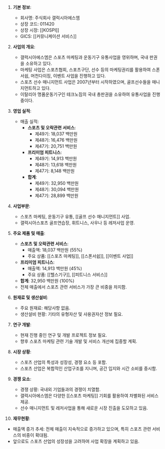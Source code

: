 1. **기본 정보**:  
   - 회사명: 주식회사 갤럭시아에스엠  
   - 상장 코드: 011420  
   - 상장 시장: [[KOSPI]]  
   - GICS: [[커뮤니케이션 서비스]]

2. **사업의 개요**:  
   - 갤럭시아에스엠은 스포츠 마케팅과 운동기구 유통사업을 영위하며, 국내 판권을 소유하고 있다.  
   - 마케팅 사업은 스포츠협회, 스포츠구단, 선수 등의 마케팅권리를 활용하여 스폰서쉽, 머천다이징, 이벤트 사업을 진행하고 있다.  
   - 스포츠 선수 매니지먼트 사업은 2007년부터 시작하였으며, 골프선수들을 매니지먼트하고 있다.  
   - 이탈리아 명품운동기구인 테크노짐의 국내 총판권을 소유하여 유통사업을 진행 중이다.  

3. **영업 실적**:  
   - 매출 실적:  
     - **스포츠 및 오락관련 서비스**: 
       - 제49기: 18,037 백만원  
       - 제48기: 16,476 백만원  
       - 제47기: 20,751 백만원  
     - **프리미엄 피트니스**:  
       - 제49기: 14,913 백만원  
       - 제48기: 13,618 백만원  
       - 제47기: 8,148 백만원  
     - **합계**:  
       - 제49기: 32,950 백만원  
       - 제48기: 30,094 백만원  
       - 제47기: 28,899 백만원  

4. **사업부문**:  
   - 스포츠 마케팅, 운동기구 유통, [[골프 선수 매니지먼트]] 사업.  
   - 갤럭시아스포츠 골프연습장, 휘트니스, 사우나 등 레저사업 운영.  

5. **주요 제품 및 매출**:  
   - **스포츠 및 오락관련 서비스**: 
     - 매출액: 18,037 백만원 (55%)  
     - 주요 상품: [[스포츠 마케팅]], [[스폰서쉽]], [[이벤트 사업]]  
   - **프리미엄 피트니스**: 
     - 매출액: 14,913 백만원 (45%)  
     - 주요 상품: [[헬스기구]], [[피트니스 서비스]]  
   - **합계**: 32,950 백만원 (100%)  
   - 전체 매출에서 스포츠 관련 서비스가 가장 큰 비중을 차지함.  

6. **원재료 및 생산설비**:  
   - 주요 원재료: 해당사항 없음.  
   - 생산설비 현황: 기타의 유형자산 및 사용권자산 정보 필요.  

7. **연구 개발**:  
   - 현재 진행 중인 연구 및 개발 프로젝트 정보 필요.  
   - 향후 스포츠 마케팅 관련 기술 개발 및 서비스 개선에 집중할 계획.  

8. **시장 상황**:  
   - 스포츠 산업의 특성과 성장성, 경쟁 요소 등 포함.  
   - 스포츠 산업은 복합적인 산업구조를 지니며, 공간 입지와 시간 소비를 중시함.  

9. **경쟁 요소**:  
   - 경쟁 상황: 국내외 기업들과의 경쟁이 치열함.  
   - 갤럭시아에스엠은 다양한 [[스포츠 마케팅]] 기회를 활용하여 차별화된 서비스 제공.  
   - 선수 매니지먼트 및 레저사업을 통해 새로운 시장 진출을 도모하고 있음.  

10. **재무현황**:  
   - 매출액 증가 추세: 전체 매출이 지속적으로 증가하고 있으며, 특히 스포츠 관련 서비스의 비중이 확대됨.  
   - 앞으로도 스포츠 산업의 성장성을 고려하여 사업 확장을 계획하고 있음.  